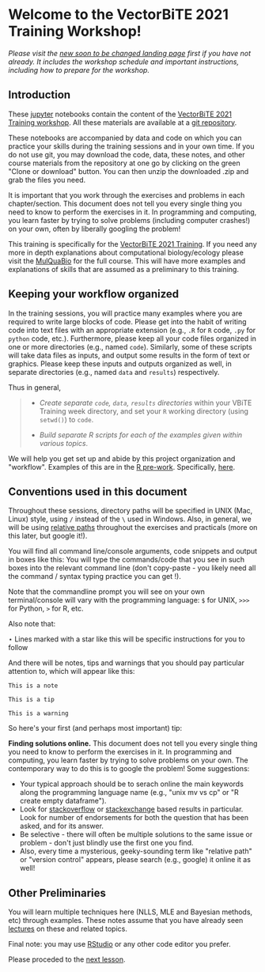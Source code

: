 # Welcome to the VectorBiTE 2021 Training Workshop!

*Please visit the [new soon to be changed landing page](https://vectorbite.github.io/VBiTraining2) first if you have not already. It includes the workshop schedule and important instructions, including how to prepare for the workshop.*

## Introduction

These [jupyter](https://jupyter.org/) notebooks contain the content of the [VectorBiTE 2021 Training workshop](https://vectorbite.github.io/VBiTraining2/). All these materials  are available at a [git repository](https://github.com/mhasoba/TheMulQuaBio).

These notebooks are accompanied by data and code on which you can practice your skills during the training sessions and in your own time.  If you do not use git, you may download the code, data, these notes, and other course materials from the repository at one go by clicking on the green "Clone or download" button. You can then unzip the downloaded .zip and grab the files you need.

It is important that you work through the exercises and problems in each chapter/section. This document does not tell you every single thing you need to know to perform the exercises in it. In programming and computing, you learn faster by trying to solve problems (including computer crashes!) on your own, often by liberally googling the problem!

This training is specifically for the [VectorBiTE 2021 Training](https://vectorbite.github.io/VBiTraining2/). If you need any more in depth explanations about computational biology/ecology please visit the [MulQuaBio](https://mhasoba.github.io/TheMulQuaBio/intro.html) for the full course. This will have more examples and explanations of skills that are assumed as a preliminary to this training.

## Keeping your workflow organized

In the training sessions, you will practice many examples where you are required to write large blocks of code. Please get into the habit of writing code into text files with an appropriate extension (e.g., `.R` for `R` code, `.py` for `python` code, etc.). Furthermore, please keep all your code files organized in one or more directories (e.g., named `code`). Similarly, some of these scripts will take data files as inputs, and output some results in the form of text or graphics. Please keep these inputs and outputs organized as well, in separate directories (e.g., named `data` and `results`) respectively. 

Thus in general, 

> * *Create separate `code`, `data`, `results` directories* within your VBiTE Training week directory, and set your `R` working directory (using `setwd()`) to `code`. 
>
> * *Build separate R scripts for each of the examples given within various topics*.
 
We will help you get set up and abide by this project organization and "workflow". Examples of this are in the [R pre-work](https://mhasoba.github.io/TheMulQuaBio/notebooks/07-R.html). Specifically, [here](https://mhasoba.github.io/TheMulQuaBio/notebooks/07-R.html#practicals).

## Conventions used in this document

Throughout these sessions, directory paths will be specified in UNIX (Mac, Linux) style, using `/` instead of the `\` used in Windows. Also, in general, we will be using [relative paths](https://en.wikipedia.org/wiki/Path_(computing)) throughout the exercises and practicals (more on this later, but google it!).

You will find all command line/console arguments, code snippets and output in boxes like this:
You will type the commands/code that you see in such boxes into the relevant command line (don't copy-paste - you likely need all the command / syntax typing practice you can get !). 

Note that the commandline prompt you will see on your own terminal/console will vary with the programming language: `$` for UNIX, `>>>` for Python, `>` for R, etc. 

Also note that:

$\star$ Lines marked with a star like this will be specific instructions for you to follow


And there will be notes, tips and warnings that you should pay particular attention to, which will appear like this:  

<!-- #region -->
```{note}
This is a note
```

```{tip}
This is a tip
```

```{warning}
This is a warning
```

So here's your first (and perhaps most important) tip:


**Finding solutions online.**  This document does not tell you every single thing you need to know to perform the exercises in it. In programming and computing, you learn faster by trying to solve problems on your own. The contemporary way to do this is to google the problem! Some suggestions: 
* Your typical approach should be to serach online the main keywords along the programming language name (e.g., "unix mv vs cp" or "R create empty dataframe"). 
* Look for [stackoverflow](https://stackoverflow.com/) or [stackexchange](https://stackexchange.com/) based results in particular. Look for number of endorsements for both the question that has been asked, and for its answer.
* Be selective - there will often be multiple solutions to the same issue or problem - don't just blindly use the first one you find. 
* Also, every time a mysterious, geeky-sounding term like "relative path" or "version control" appears, please search (e.g., google) it online it as well!

## Other Preliminaries 

You will  learn multiple techniques here (NLLS, MLE and Bayesian methods, etc) through examples. These notes assume that you have already seen [lectures](https://github.com/vectorbite/VBiTraining2/tree/master/lectures) on these and related topics. 

Final note: you may use [RStudio](https://www.rstudio.com) or any other code editor you prefer.

Please proceded to the [next lesson](https://vectorbite.github.io/VBiTraining2/#schedule).


```python

```
<!-- #endregion -->

```python

```
